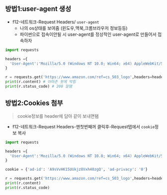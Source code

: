 ## 방법1:user-agent 생성

- f12-네트워크-Request Headers/ `user-agent`
  - 나의 os상태를 보여줌 (윈도우,맥북,크롬브라우저 정보등등)
  - 파이썬으로 접속이안될 시 user-agent를 정상적인 user-agent로 만들어서 접속하자
    <br/>

```python
import requests

headers ={
  'User-Agent':'Mozilla/5.0 (Windows NT 10.0; Win64; x64) AppleWebKit/537.36 (KHTML, like Gecko) Chrome/131.0.0.0 Safari/537.36'
}

r = requests.get('https://www.amazon.com/ref=cs_503_logo',headers=headers)
print(r.content) # 아마존 봇에 막힘
print(r.status_code) # 200 잘됌

```

## 방법2:Cookies 첨부

> cookie정보를 header에 담아 같이 보내면됌

- f12-네트워크-Request Headers-맨첫번째꺼 클릭후-Request탭에서 `cookie`정보 복사

```python
import requests

headers ={
  'User-Agent':'Mozilla/5.0 (Windows NT 10.0; Win64; x64) AppleWebKit/537.36 (KHTML, like Gecko) Chrome/131.0.0.0 Safari/537.36'
}

cookie = {'ad-id': 'A9sVvHK15UUkjz8Vxh40zgQ', 'ad-privacy': '0'}

r = requests.get('https://www.amazon.com/ref=cs_503_logo',headers=headers,cookies=cookie)
print(r.content)
print(r.status_code)
```
